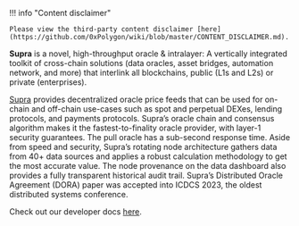 !!! info "Content disclaimer"

    Please view the third-party content disclaimer [here](https://github.com/0xPolygon/wiki/blob/master/CONTENT_DISCLAIMER.md).

**Supra** is a novel, high-throughput oracle & intralayer: A vertically integrated toolkit of cross-chain solutions (data oracles, asset bridges, automation network, and more) that interlink all blockchains, public (L1s and L2s) or private (enterprises).

[Supra](https://supraoracles.com/) provides decentralized oracle price feeds that can be used for on-chain and off-chain use-cases such as spot and perpetual DEXes, lending protocols, and payments protocols. Supra’s oracle chain and consensus algorithm makes it the fastest-to-finality oracle provider, with layer-1 security guarantees. The pull oracle has a sub-second response time. Aside from speed and security, Supra’s rotating node architecture gathers data from 40+ data sources and applies a robust calculation methodology to get the most accurate value. The node provenance on the data dashboard also provides a fully transparent historical audit trail. Supra’s Distributed Oracle Agreement (DORA) paper was accepted into ICDCS 2023, the oldest distributed systems conference.

Check out our developer docs [here](https://supraoracles.com/docs/overview/).


